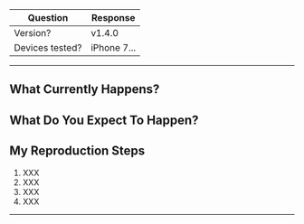 <!--
  --- IMPORTANT ---
  This is a template for a bug report! If you want to submit a feature request,
  please paste this link into your browser and follow the instructions there.

  https://github.com/gitpoint/git-point/issues/new?template=FEATURE_REQUEST.md
  -----------------
-->

<!--
  Hi there!

  Thanks for considering to file a bug with GitPoint. Please take a moment to
  answer the basic questions listed in this template. If there is no need for
  certain fields or sections, please delete those headers before submitting. We
  know not all tickets require those steps. Otherwise, please try to be as
  detailed as possible.

  If this is just a generic question, please consider talking with us on Gitter:
  https://gitter.im/git-point

  Thanks!
-->

| Question         | Response    |
| ---------------- | ----------- |
| Version?         | v1.4.0      |
| Devices tested?  | iPhone 7... |

---

## What Currently Happens?

<!--
  Describe what happens.
-->

## What Do You Expect To Happen?

<!--
  Describe what you expect to happen differently.
-->

## My Reproduction Steps

<!--
  Please specify the exact steps you took for this bug to occur. Provide as much
  detail as possible so we're able to reproduce these steps.
-->

1. XXX
1. XXX
1. XXX
1. XXX

<!-- DO NOT MODIFY BELOW THIS LINE -->
--------------------------------------
<!-- GITPOINT_BUG -->
